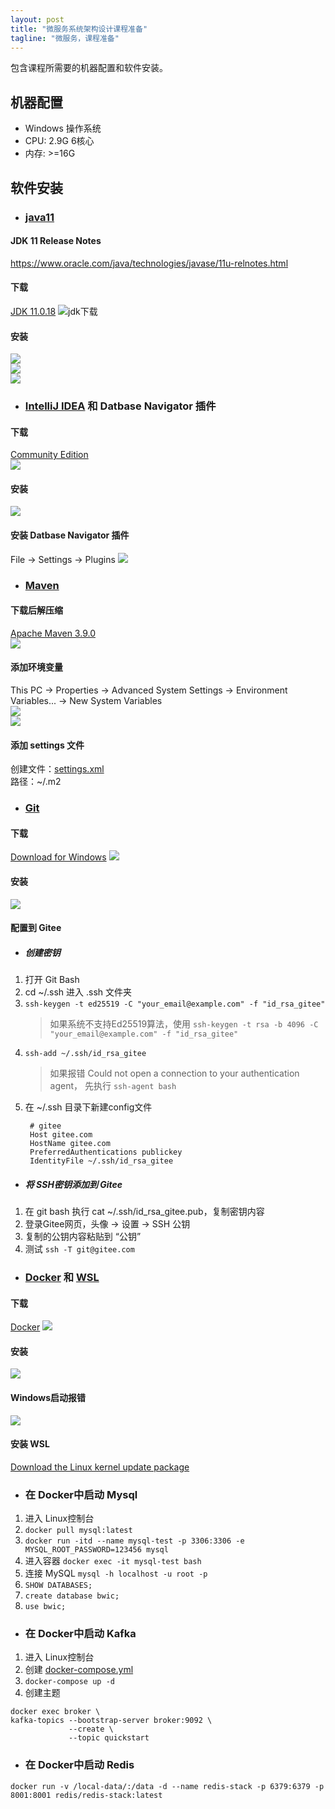 ```yaml
---
layout: post
title: "微服务系统架构设计课程准备"
tagline: "微服务，课程准备"
---
```


包含课程所需要的机器配置和软件安装。

## 机器配置
* Windows 操作系统
* CPU: 2.9G 6核心
* 内存: >=16G


## 软件安装
* ### [java11](https://www.oracle.com/java/technologies/downloads/#java11-windows)
#### JDK 11 Release Notes
https://www.oracle.com/java/technologies/javase/11u-relnotes.html

#### 下载
[JDK 11.0.18](https://www.oracle.com/java/technologies/downloads/#java11-windows)
![jdk下载](https://raw.githubusercontent.com/yuqisun/yuqisun.github.io/master/_posts/images/jdk11_download.png)

#### 安装
![](https://raw.githubusercontent.com/yuqisun/yuqisun.github.io/master/_posts/images/jdk11_install_step1.png)  
![](https://raw.githubusercontent.com/yuqisun/yuqisun.github.io/master/_posts/images/jdk11_install_step2.png)  
![](https://raw.githubusercontent.com/yuqisun/yuqisun.github.io/master/_posts/images/jdk11_install_step3.png)


* ### [IntelliJ IDEA](https://www.jetbrains.com/idea/download/?ij80pr#section=windows) 和 Datbase Navigator 插件
#### 下载
[Community Edition](https://raw.githubusercontent.com/yuqisun/yuqisun.github.io/master/_posts/images/idea_download.png)  
![](https://raw.githubusercontent.com/yuqisun/yuqisun.github.io/master/_posts/images/idea_download.png)

#### 安装
![](https://raw.githubusercontent.com/yuqisun/yuqisun.github.io/master/_posts/images/idea_install.png)

#### 安装 Datbase Navigator 插件
File -> Settings -> Plugins
![](https://raw.githubusercontent.com/yuqisun/yuqisun.github.io/master/_posts/images/Database_Navigator.png)


* ### [Maven](https://maven.apache.org/download.cgi)
#### 下载后解压缩
[Apache Maven 3.9.0](https://maven.apache.org/download.cgi)  
![](https://raw.githubusercontent.com/yuqisun/yuqisun.github.io/master/_posts/images/maven_download.png)

#### 添加环境变量
This PC -> Properties -> Advanced System Settings -> Environment Variables... -> New System Variables  
![](https://raw.githubusercontent.com/yuqisun/yuqisun.github.io/master/_posts/images/maven_home.png)  
![](https://raw.githubusercontent.com/yuqisun/yuqisun.github.io/master/_posts/images/maven_home_path.png)

#### 添加 settings 文件
创建文件：[settings.xml](https://raw.githubusercontent.com/yuqisun/yuqisun.github.io/master/_posts/files/settings.xml)  
路径：~/.m2


* ### [Git](https://git-scm.com/downloads)
#### 下载
[Download for Windows](https://git-scm.com/download/win)
![](https://raw.githubusercontent.com/yuqisun/yuqisun.github.io/master/_posts/images/git_download.png)

#### 安装
![](https://raw.githubusercontent.com/yuqisun/yuqisun.github.io/master/_posts/images/git_install.png)

#### 配置到 Gitee
* ##### 创建密钥
1. 打开 Git Bash
2. cd ~/.ssh 进入 .ssh 文件夹
3. `ssh-keygen -t ed25519 -C "your_email@example.com" -f "id_rsa_gitee"`
    > 如果系统不支持Ed25519算法，使用 `ssh-keygen -t rsa -b 4096 -C "your_email@example.com" -f "id_rsa_gitee"`
4. `ssh-add ~/.ssh/id_rsa_gitee`
    > 如果报错 Could not open a connection to your authentication agent， 先执行 `ssh-agent bash`
5. 在 ~/.ssh 目录下新建config文件
   ```
    # gitee
    Host gitee.com
    HostName gitee.com
    PreferredAuthentications publickey
    IdentityFile ~/.ssh/id_rsa_gitee
   ```
* ##### 将 SSH密钥添加到 Gitee
1. 在 git bash 执行 cat ~/.ssh/id_rsa_gitee.pub，复制密钥内容
2. 登录Gitee网页，头像 -> 设置 -> SSH 公钥
3. 复制的公钥内容粘贴到 “公钥”
4. 测试 `ssh -T git@gitee.com`

* ### [Docker](https://www.docker.com/) 和 [WSL](https://learn.microsoft.com/en-us/windows/wsl/install-manual#step-4---download-the-linux-kernel-update-package)
#### 下载
[Docker](https://www.docker.com/)
![](https://raw.githubusercontent.com/yuqisun/yuqisun.github.io/master/_posts/images/docker_download.png)

#### 安装
![](https://raw.githubusercontent.com/yuqisun/yuqisun.github.io/master/_posts/images/docker_install.png)
#### Windows启动报错
![](https://raw.githubusercontent.com/yuqisun/yuqisun.github.io/master/_posts/images/docker_isntall_wsl_exception.png)
#### 安装 WSL
[Download the Linux kernel update package](https://learn.microsoft.com/en-us/windows/wsl/install-manual#step-4---download-the-linux-kernel-update-package)


* ### 在 Docker中启动 Mysql
1. 进入 Linux控制台
2. `docker pull mysql:latest`
3. `docker run -itd --name mysql-test -p 3306:3306 -e MYSQL_ROOT_PASSWORD=123456 mysql`
4. 进入容器 `docker exec -it mysql-test bash`
5. 连接 MySQL `mysql -h localhost -u root -p`
6. `SHOW DATABASES;`
7. `create database bwic;`
8. `use bwic;`

* ### 在 Docker中启动 Kafka
1. 进入 Linux控制台
2. 创建 [docker-compose.yml](https://raw.githubusercontent.com/yuqisun/yuqisun.github.io/master/_posts/files/docker-compose.yml)
3. `docker-compose up -d`
4. 创建主题
```shell
docker exec broker \
kafka-topics --bootstrap-server broker:9092 \
             --create \
             --topic quickstart
```


* ### 在 Docker中启动 Redis
`docker run -v /local-data/:/data -d --name redis-stack -p 6379:6379 -p 8001:8001 redis/redis-stack:latest`

